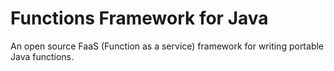 # Functions Framework for Java

An open source FaaS (Function as a service) framework for writing portable Java functions.
